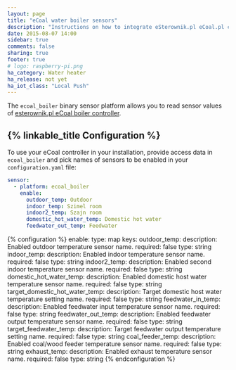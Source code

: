 ```yaml
---
layout: page
title: "eCoal water boiler sensors"
description: "Instructions on how to integrate eSterownik.pl eCoal.pl controller connected sensors into Home Assistant."
date: 2015-08-07 14:00
sidebar: true
comments: false
sharing: true
footer: true
# logo: raspberry-pi.png
ha_category: Water heater
ha_release: not yet
ha_iot_class: "Local Push"
---
```


The `ecoal_boiler` binary sensor platform allows you to read sensor values of [esterownik.pl eCoal boiler controller](https://esterownik.pl/nasze-produkty/ecoal).

## {% linkable_title Configuration %}

To use your eCoal controller in your installation, provide access data in `ecoal_boiler` and pick names of sensors to be enabled 
in your `configuration.yaml` file:

```yaml
sensor:
  - platform: ecoal_boiler
    enable:
      outdoor_temp: Outdoor
      indoor_temp: Szimel room
      indoor2_temp: Szajn room
      domestic_hot_water_temp: Domestic hot water
      feedwater_out_temp: Feedwater
```

{% configuration %}
enable:
  type: map
  keys:
    outdoor_temp:
      description: Enabled outdoor temperature sensor name.
      required: false
      type: string
    indoor_temp:
      description: Enabled indoor temperature sensor name.
      required: false
      type: string
    indoor2_temp:
      description: Enabled second indoor temperature sensor name.
      required: false
      type: string
    domestic_hot_water_temp:
      description: Enabled domestic host water temperature sensor name.
      required: false
      type: string
    target_domestic_hot_water_temp:
      description: Target domestic host water temperature setting name.
      required: false
      type: string
    feedwater_in_temp:
      description: Enabled feedwater input temperature sensor name.
      required: false
      type: string
    feedwater_out_temp:
      description: Enabled feedwater output temperature sensor name.
      required: false
      type: string
    target_feedwater_temp:
      description: Target feedwater output temperature setting name.
      required: false
      type: string
    coal_feeder_temp:
      description: Enabled coal/wood feeder temperature sensor name.
      required: false
      type: string
    exhaust_temp:
      description: Enabled exhaust temperature sensor name.
      required: false
      type: string
{% endconfiguration %}
